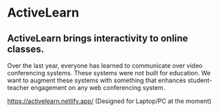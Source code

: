 # ActiveLearn
## ActiveLearn brings interactivity to online classes.
Over the last year, everyone has learned to communicate over video conferencing systems. These systems were not built for education.
We want to augment these systems with something that enhances student-teacher engagement on any web conferencing system.



https://activelearn.netlify.app/ (Designed for Laptop/PC at the moment)

